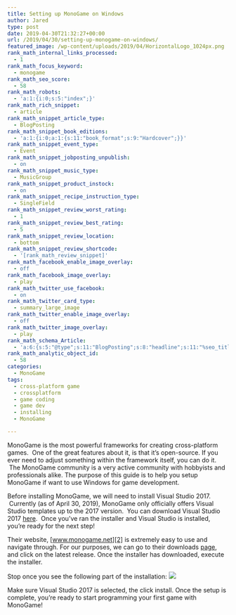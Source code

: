 ```yaml
---
title: Setting up MonoGame on Windows
author: Jared
type: post
date: 2019-04-30T21:32:27+00:00
url: /2019/04/30/setting-up-monogame-on-windows/
featured_image: /wp-content/uploads/2019/04/HorizontalLogo_1024px.png
rank_math_internal_links_processed:
  - 1
rank_math_focus_keyword:
  - monogame
rank_math_seo_score:
  - 58
rank_math_robots:
  - 'a:1:{i:0;s:5:"index";}'
rank_math_rich_snippet:
  - article
rank_math_snippet_article_type:
  - BlogPosting
rank_math_snippet_book_editions:
  - 'a:1:{i:0;a:1:{s:11:"book_format";s:9:"Hardcover";}}'
rank_math_snippet_event_type:
  - Event
rank_math_snippet_jobposting_unpublish:
  - on
rank_math_snippet_music_type:
  - MusicGroup
rank_math_snippet_product_instock:
  - on
rank_math_snippet_recipe_instruction_type:
  - SingleField
rank_math_snippet_review_worst_rating:
  - 1
rank_math_snippet_review_best_rating:
  - 5
rank_math_snippet_review_location:
  - bottom
rank_math_snippet_review_shortcode:
  - '[rank_math_review_snippet]'
rank_math_facebook_enable_image_overlay:
  - off
rank_math_facebook_image_overlay:
  - play
rank_math_twitter_use_facebook:
  - on
rank_math_twitter_card_type:
  - summary_large_image
rank_math_twitter_enable_image_overlay:
  - off
rank_math_twitter_image_overlay:
  - play
rank_math_schema_Article:
  - 'a:6:{s:5:"@type";s:11:"BlogPosting";s:8:"headline";s:11:"%seo_title%";s:13:"datePublished";s:20:"%date(Y-m-dTH:i:sP)%";s:12:"dateModified";s:24:"%modified(Y-m-dTH:i:sP)%";s:6:"author";a:2:{s:5:"@type";s:6:"Person";s:4:"name";s:5:"Jared";}s:8:"metadata";a:3:{s:5:"title";s:7:"Article";s:9:"isPrimary";b:1;s:4:"type";s:8:"template";}}'
rank_math_analytic_object_id:
  - 58
categories:
  - MonoGame
tags:
  - cross-platform game
  - crossplatform
  - game coding
  - game dev
  - installing
  - MonoGame

---
```

MonoGame is the most powerful frameworks for creating cross-platform games. &nbsp;One of the great features about it, is that it’s open-source. If you ever need to adjust something within the framework itself, you can do it. &nbsp;The MonoGame community is a very active community with hobbyists and professionals alike. The purpose of this guide is to help you setup MonoGame if want to use Windows for game development.  


Before installing MonoGame, we will need to install Visual Studio 2017. &nbsp;Currently (as of April 30, 2019), MonoGame only officially offers Visual Studio templates up to the 2017 version. &nbsp;You can download Visual Studio 2017 [here][1]. &nbsp;Once you’ve ran the installer and Visual Studio is installed, you’re ready for the next step!  


Their website, [www.monogame.net][2] is extremely easy to use and navigate through. For our purposes, we can go to their downloads [page][3], and click on the latest release. Once the installer has downloaded, execute the installer.  


Stop once you see the following part of the installation:
![](https://learn.yorkcs.com/wp-content/uploads/2019/04/monogame_installer_templates.png)

Make sure Visual Studio 2017 is selected, the click install. Once the setup is complete, you’re ready to start programming your first game with MonoGame!

 [1]: https://visualstudio.microsoft.com/vs/older-downloads/
 [2]: http://www.monogame.net
 [3]: http://www.monogame.net/downloads/